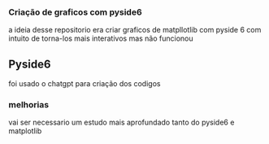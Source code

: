 ### Criação  de graficos com pyside6
a ideia desse repositorio era criar graficos de matpllotlib com pyside 6 com intuito de torna-los mais interativos mas não funcionou 

## Pyside6
foi usado o chatgpt para criação dos codigos

### melhorias
vai ser necessario um estudo mais aprofundado tanto do pyside6 e matplotlib